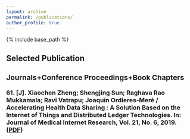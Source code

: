 ```yaml
---
layout: archive
permalink: /publications/
author_profile: true
---
```


{% include base_path %}


<!-- Section: about -->
<section id="publications" class="home-section  bg1">
  <div class="heading-about">
  <div class="container  w-100 p-0 m-0">
    <div class="row">
      <div class="col-lg-8 col-lg-offset-2 m-0">
        <div class="wow bounceInDown m-0" data-wow-delay="0.4s">
          <div class="section-heading">
            <h2 class="text-left">Selected Publication</h2>
            </div>
          </div>
        </div>
      </div>
    </div>
  </div>
  <div class="container w-100 p-0 m-0">
    <div class="row">
      <div class="col-xs-12 col-sm-12 col-md-12">
        <div class="wow bounceInUp" data-wow-delay="0.2s">
          <div class="team">
          <h3 class="accHeader active" headerindex="0h"><span class="accordprefix">
            <div class="inner">
              <div class="accordion">
                <h3 class="accHeader"><i class="fa fa-paperclip"></i> Journals+Conference Proceedings+Book Chapters</h3>
                <div class="accDetail">
                  <p><strong>61. [J]</strong>. Xiaochen Zheng; Shengjing Sun; Raghava Rao Mukkamala; Ravi Vatrapu; Joaquín Ordieres-Meré / <strong>Accelerating Health Data Sharing : A Solution Based on the Internet of Things and Distributed Ledger Technologies.</strong> In: Journal of Medical Internet Research, Vol. 21, No. 6, 2019. (<a href="https://raghavamukkamala.github.io/files/pubs/2019-JMIR-IOTA-Health-Data-Sharing.pdf" target="_blank" rel="noopener">PDF</a>)</p>
                </div>
              </div>
            </div>
          </div>
<!-- /Section: about -->
